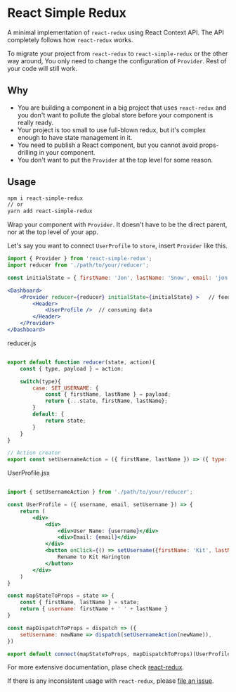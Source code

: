 # React Simple Redux

A minimal implementation of `react-redux` using React Context API. The API completely follows how `react-redux` works.

To migrate your project from `react-redux` to `react-simple-redux` or the other way around, You only need to change the configuration of `Provider`. Rest of your code will still work.

## Why

- You are building a component in a big project that uses `react-redux` and you don't want to pollute the global store before your component is really ready.
- Your project is too small to use full-blown redux, but it's complex enough to have state management in it.
- You need to publish a React component, but you cannot avoid props-drilling in your component.
- You don't want to put the `Provider` at the top level for some reason.

## Usage

```bash
npm i react-simple-redux
// or
yarn add react-simple-redux
```

Wrap your component with `Provider`. It doesn't have to be the direct parent, nor at the top level of your app.

Let's say you want to connect `UserProfile` to `store`, insert `Provider` like this.

```jsx
import { Provider } from 'react-simple-redux';
import reducer from './path/to/your/reducer';

const initialState = { firstName: 'Jon', lastName: 'Snow', email: 'jon.snow@email.com' }

<Dashboard>
    <Provider reducer={reducer} initialState={initialState} >   // feeding data
        <Header>
            <UserProfile />  // consuming data
        </Header>
    </Provider>
</Dashboard>

```

reducer.js

```jsx

export default function reducer(state, action){
    const { type, payload } = action;

    switch(type){
        case: SET_USERNAME: {
            const { firstName, lastName } = payload;
            return {...state, firstName, lastName};
        }
        default: {
            return state;
        }
    }
}

// Action creator
export const setUsernameAction = ({ firstName, lastName }) => ({ type: SET_USERNAME, payload: { firstName, lastName } });

```

UserProfile.jsx

```jsx

import { setUsernameAction } from './path/to/your/reducer';

const UserProfile = ({ username, email, setUsername }) => {
    return (
        <div>
            <div>
                <div>User Name: {username}</div>
                <div>Email: {email}</div>
            </div>
            <button onClick={() => setUsername({firstName: 'Kit', lastName: 'Harington'})}>
                Rename to Kit Harington
            </button>
        </div>
    )
}

const mapStateToProps = state => {
    const { firstName, lastName } = state;
    return { username: firstName + ' ' + lastName }
}

const mapDispatchToProps = dispatch => ({
    setUsername: newName => dispatch(setUsernameAction(newName)),
})

export default connect(mapStateToProps, mapDispatchToProps)(UserProfile);

```

For more extensive documentation, plase check [react-redux](https://react-redux.js.org/).

If there is any inconsistent usage with `react-redux`, please [file an issue](https://github.com/iannbing/react-simple-redux/issues/new).
